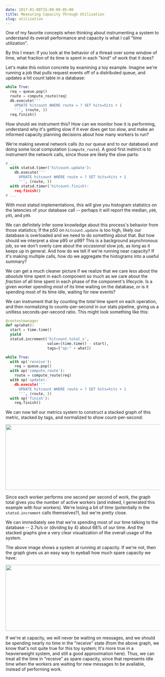 ```yaml
---
date: 2017-01-08T15:09:09-05:00
title: Measuring Capacity Through Utilization
slug: utilization
---
```


One of my favorite concepts when thinking about instrumenting a system
to understand its overall performance and capacity is what I call
"time utilization".

By this I mean: If you look at the behavior of a thread over some
window of time, what fraction of its time is spent in each "kind" of
work that it does?

Let's make this notion concrete by examining a toy example. Imagine
we're running a job that pulls request events off of a distributed
queue, and updates a hit count table in a database:

```python
while True:
  req = queue.pop()
  route = compute_route(req)
  db.execute('''
    UPDATE hitcount WHERE route = ? SET hits=hits + 1
    ''', (route, ))
  req.finish()
```

How should we instrument this? How can we monitor how it is
performing, understand why it's getting slow if it ever does get too
slow, and make an informed capacity planning decisions about how many
workers to run?

We're making several network calls (to our queue and to our database)
and doing some local computation (`compute_route`). A good first
instinct is to instrument the network calls, since those are likely
the slow parts:

```python
# ...
  with statsd.timer('hitcount.update'):
    db.execute('''
      UPDATE hitcount WHERE route = ? SET hits=hits + 1
      ''', (route, ))
  with statsd.timer('hitcount.finish):
    req.finish()
# ...
```

With most statsd implementations, this will give you histogram
statistics on the latencies of your database call -- perhaps it will
report the median, `p90`, `p95`, and `p99`.

We can definitely infer some knowledge about this process's behavior
from those statistics; If the p50 on `hitcount.update` is too high,
likely our database is overloaded and we need to do something about
that. But how should we interpret a slow p95 or p99? This is a
background asynchronous job, so we don't overly care about the
*occasional* slow job, as long as it keeps up in general. And how do
we tell if we're running near capacity? If it's making multiple calls,
how do we aggregate the histograms into a useful summary?

We can get a much cleaner picture if we realize that we care less
about the *absolute* time spent in each component so much as we care
about the *fraction* of all time spent in each phase of the
component's lifecycle. Is a given worker spending *most* of its time
waiting on the database, or is it spending most of its time idle,
waiting for new events?

We can instrument that by counting the *total* time spent on each
operation, and then normalizing to counts-per-second in our stats
pipeline, giving us a unitless seconds-per-second ratio. This might
look something like this:


```python
@contextmanager
def op(what):
  start = time.time()
  yield
  statsd.increment('hitcount.total_s',
                   value=(time.time() - start),
                   tags=["op:" + what])

while True:
  with op('receive'):
    req = queue.pop()
  with op('compute_route'):
    route = compute_route(req)
  with op('update):
    db.execute('''
      UPDATE hitcount WHERE route = ? SET hits=hits + 1
      ''', (route, ))
  with op('finish'):
    req.finish()

```

We can now tell our metrics system to construct a stacked graph of
this metric, stacked by tags, and normalized to show count-per-second:

<img src='/images/posts/hitcount.png' width='585' height="214"></img>

Since each worker performs one second per second of work, the graph
total gives you the number of active workers (and indeed, I generated
this example with four workers). We're losing a bit of time
(potentially in the `statsd.increment` calls themselves?), but we're
pretty close.

We can immediately see that we're spending most of our time talking to
the database -- 2.7s/s or (dividing by 4) about 68% of our time. And
the stacked graphs give a very clear visualization of the overall
usage of the system.

The above image shows a system at running at capacity. If we're not,
then the graph gives us an easy way to eyeball how much spare capacity
we have:

<img src='/images/posts/hitcount-idle.png' width='585' height="215"></img>

If we're at capacity, we will never be waiting on messages, and we
should be spending nearly no time in the "receive" state (from the
above graph, we know that's not quite true for this toy system; It's
more true in a heavierweight system, and still a good approximation
here). Thus, we can treat all the time in "receive" as spare capacity,
since that represents idle time when the workers are waiting for new
messages to be available, instead of performing work.
